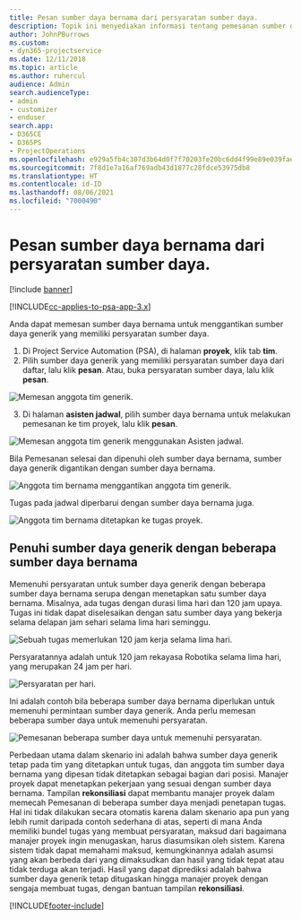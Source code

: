 ```yaml
---
title: Pesan sumber daya bernama dari persyaratan sumber daya.
description: Topik ini menyediakan informasi tentang pemesanan sumber daya bernama untuk persyaratan sumber daya generik.
author: JohnPBurrows
ms.custom:
- dyn365-projectservice
ms.date: 12/11/2018
ms.topic: article
ms.author: ruhercul
audience: Admin
search.audienceType:
- admin
- customizer
- enduser
search.app:
- D365CE
- D365PS
- ProjectOperations
ms.openlocfilehash: e929a5fb4c307d3b64d0f7f70203fe20bc6dd4f99e89e039fae0ce8276c69c52
ms.sourcegitcommit: 7f8d1e7a16af769adb43d1877c28fdce53975db8
ms.translationtype: HT
ms.contentlocale: id-ID
ms.lasthandoff: 08/06/2021
ms.locfileid: "7000490"
---
```

# <a name="book-named-resources-from-resource-requirements"></a>Pesan sumber daya bernama dari persyaratan sumber daya.

[!include [banner](../includes/psa-now-project-operations.md)]

[!INCLUDE[cc-applies-to-psa-app-3.x](../includes/cc-applies-to-psa-app-3x.md)]

Anda dapat memesan sumber daya bernama untuk menggantikan sumber daya generik yang memiliki persyaratan sumber daya.

1. Di Project Service Automation (PSA), di halaman **proyek**, klik tab **tim**.
2. Pilih sumber daya generik yang memiliki persyaratan sumber daya dari daftar, lalu klik **pesan**. Atau, buka persyaratan sumber daya, lalu klik **pesan**.


![Memesan anggota tim generik.](media/RM-how-to-14.png)


3. Di halaman **asisten jadwal**, pilih sumber daya bernama untuk melakukan pemesanan ke tim proyek, lalu klik **pesan**.

![Memesan anggota tim generik menggunakan Asisten jadwal.](media/RM-how-to-15.png)

Bila Pemesanan selesai dan dipenuhi oleh sumber daya bernama, sumber daya generik digantikan dengan sumber daya bernama.

![Anggota tim bernama menggantikan anggota tim generik.](media/RM-how-to-16.png)

Tugas pada jadwal diperbarui dengan sumber daya bernama juga.

![Anggota tim bernama ditetapkan ke tugas proyek.](media/RM-how-to-17.png)

## <a name="fulfill-a-generic-resource-with-multiple-named-resources"></a>Penuhi sumber daya generik dengan beberapa sumber daya bernama
Memenuhi persyaratan untuk sumber daya generik dengan beberapa sumber daya bernama serupa dengan menetapkan satu sumber daya bernama. Misalnya, ada tugas dengan durasi lima hari dan 120 jam upaya. Tugas ini tidak dapat diselesaikan dengan satu sumber daya yang bekerja selama delapan jam sehari selama lima hari seminggu. 

![Sebuah tugas memerlukan 120 jam kerja selama lima hari.](media/RM-how-to-21.png)

Persyaratannya adalah untuk 120 jam rekayasa Robotika selama lima hari, yang merupakan 24 jam per hari.

![Persyaratan per hari.](media/RM-how-to-22.png)

Ini adalah contoh bila beberapa sumber daya bernama diperlukan untuk memenuhi permintaan sumber daya generik. Anda perlu memesan beberapa sumber daya untuk memenuhi persyaratan.

![Pemesanan beberapa sumber daya untuk memenuhi persyaratan.](media/RM-how-to-23.png)

Perbedaan utama dalam skenario ini adalah bahwa sumber daya generik tetap pada tim yang ditetapkan untuk tugas, dan anggota tim sumber daya bernama yang dipesan tidak ditetapkan sebagai bagian dari posisi. Manajer proyek dapat menetapkan pekerjaan yang sesuai dengan sumber daya bernama. Tampilan **rekonsiliasi** dapat membantu manajer proyek dalam memecah Pemesanan di beberapa sumber daya menjadi penetapan tugas. Hal ini tidak dilakukan secara otomatis karena dalam skenario apa pun yang lebih rumit daripada contoh sederhana di atas, seperti di mana Anda memiliki bundel tugas yang membuat persyaratan, maksud dari bagaimana manajer proyek ingin menugaskan, harus diasumsikan oleh sistem. Karena sistem tidak dapat memahami maksud, kemungkinannya adalah asumsi yang akan berbeda dari yang dimaksudkan dan hasil yang tidak tepat atau tidak terduga akan terjadi. Hasil yang dapat diprediksi adalah bahwa sumber daya generik tetap ditugaskan hingga manajer proyek dengan sengaja membuat tugas, dengan bantuan tampilan **rekonsiliasi**.




[!INCLUDE[footer-include](../includes/footer-banner.md)]